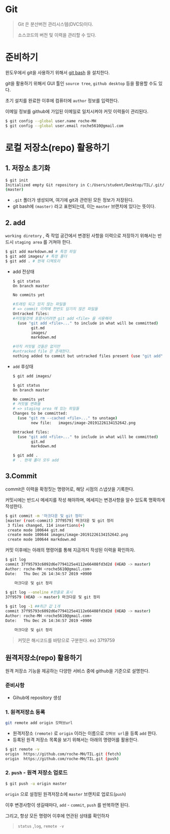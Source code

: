 # Git

> Git 은 분산버전 관리시스템(DVCS)이다.
>
> 소스코드의 버전 및 이력을 관리할 수 있다.

# 준비하기

윈도우에서 git을 사용하기 위해서 [git bash](https://gitforwindows.org/) 을 설치한다.

git을 활용하기 위해서 GUI 툴인 `source tree`, `github desktop` 등을 활용할 수도 있다.



초기 설치를 완료한 이후에 컴퓨터에 `author` 정보를 입력한다.

이메일 정보를 github에 가입된 이메일로 일치시켜야 커밋 이력들이 관리된다.

```bash
$ git config --global user.name roche-MH
$ git config --global user.email roche5610@gmail.com

```



# 로컬 저장소(repo) 활용하기

## 1. 저장소 초기화

```bash
$ git init
Initialized empty Git repository in C:/Users/student/Desktop/TIL/.git/
(master) 
```

* `.git` 폴더가 생성되며, 여기에 git과 관련된 모든 정보가 저장된다.
* git bash에 `(master)` 라고 표현되는데, 이는 `master`  브랜치에 있다는 뜻이다.



## 2. add

`working diretory` , 즉 작업 공간에서 변경된 사항을 이력으로 저장하기 위해서는 반드시 `staging area` 를 거쳐야 한다.

```bash
$ git add markdown.md # 특정 파일
$ git add images/ # 특정 폴더
$ git add . # 현재 디렉토리
```

* add 전상태

  ```bash
  $ git status
  On branch master
  
  No commits yet
  
  #트래킹 되고 있지 않는 파일들
  # => commit 이력에 한번도 담기지 않은 파일들
  Untracked files:
  #커밋될것에 포함시키려면 git add <file> 을 사용해라
    (use "git add <file>..." to include in what will be committed)
          git.md
          images/
          markdown.md
  
  #아직 커밋될 것들은 없지만
  #untracked file 은 존재한다.
  nothing added to commit but untracked files present (use "git add" to track)
  ```

* `add` 후상태

  ```bash
  $ git add images/
  
  $ git status
  On branch master
  
  No commits yet
  # 커밋될 변화들
  # => staging area 에 있는 파일들
  Changes to be committed:
    (use "git rm --cached <file>..." to unstage)
          new file:   images/image-20191226134152642.png
  
  Untracked files:
    (use "git add <file>..." to include in what will be committed)
          git.md
          markdown.md
  
  $ git add .
  #  . 현재 폴더 모두 add
  ```



## 3.Commit

commit은 이력을 확정짓는 명령어로, 해당 시점의 스냅샷을 기록한다.

커밋시에는 반드시 메세지를 작성 해야하며, 메세지는 변경사항을 알수 있도록 명확하게 작성한다.

```bash
$ git commit -m '마크다운 및 git 정리'
[master (root-commit) 37f9579] 마크다운 및 git 정리
 3 files changed, 114 insertions(+)
 create mode 100644 git.md
 create mode 100644 images/image-20191226134152642.png
 create mode 100644 markdown.md

```

커밋 이후에는 아래의 명령어를 통해 지금까지 작성된 이력을 확인하자.

```bash
$ git log
commit 37f95793c6092d6e7794125e4112e66408fd3d2d (HEAD -> master)
Author: roche-MH <roche5610@gmail.com>
Date:   Thu Dec 26 14:34:57 2019 +0900

    마크다운 및 git 정리
    
$ git log --oneline #한줄로 표시
37f9579 (HEAD -> master) 마크다운 및 git 정리

$ git log -1 ##최근 값 1개
commit 37f95793c6092d6e7794125e4112e66408fd3d2d (HEAD -> master)
Author: roche-MH <roche5610@gmail.com>
Date:   Thu Dec 26 14:34:57 2019 +0900

    마크다운 및 git 정리

```

>  커밋은 해시코드를 바탕으로 구분한다. ex)  37f9759





## 원격저장소(repo) 활용하기

원격 저장소 기능을 제공하는 다양한 서비스 중에 github을 기준으로 설명한다.

### 준비사항

* Gihub에 repository 생성

### 1. 원격저장소 등록

```bash
git remote add origin 깃허브url
```

* 원격저장소 `(remote)` 로 `origin` 이라는 이름으로 `깃허브 url`을 등록 `add` 한다.
* 등록된 원격 저장소 목록을 보기 위해서는 아래의 명령어를 활용한다.

```bash
$ git remote -v
origin  https://github.com/roche-MH/TIL.git (fetch)
origin  https://github.com/roche-MH/TIL.git (push)

```



### 2. `push`  - 원격 저장소 업로드

```bash
$ git push -u origin master
```

`origin` 으로 설정된 원격저장소에 `master` 브랜치로 업로드(`push`)

이후 변경사항이 생길때마다, `add` - `commit`, `push` 를 반복하면 된다.

그리고, 항상 모든 명령어 이후에 연관된 상태를 확인하자

> `status` ,`log`, `remote -v`


